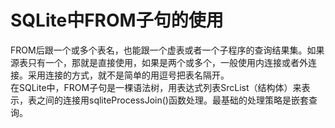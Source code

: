 # SQLite中FROM子句的使用
FROM后跟一个或多个表名，也能跟一个虚表或者一个子程序的查询结果集。如果源表只有一个，那就是直接使用，如果是两个或多个，一般使用内连接或者外连接。采用连接的方式，就不是简单的用逗号把表名隔开。<br>
在SQLite中，FROM子句是一棵语法树，用表达式列表SrcList（结构体）来表示，表之间的连接用sqliteProcessJoin()函数处理。最基础的处理策略是嵌套查询。
